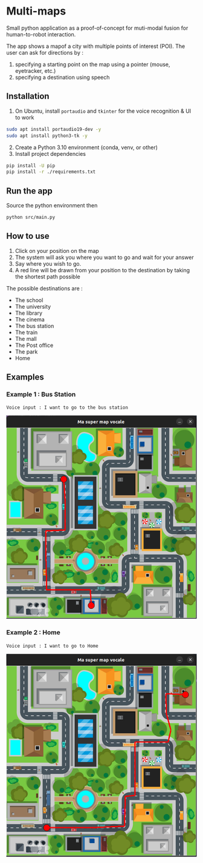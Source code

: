# Multi-maps

Small python application as a proof-of-concept for muti-modal fusion for human-to-robot interaction.

The app shows a mapof a city with multiple points of interest (POI). The user can ask for directions by :
1. specifying a starting point on the map using a pointer (mouse, eyetracker, etc.)
2. specifying a destination using speech 


## Installation

1. On Ubuntu, install `portaudio` and `tkinter` for the voice recognition & UI to work

```bash
sudo apt install portaudio19-dev -y
sudo apt install python3-tk -y
```

2. Create a Python 3.10 environment (conda, venv, or other)
3. Install project dependencies

```bash
pip install -U pip
pip install -r ./requirements.txt
```

## Run the app

Source the python environment then

```bash
python src/main.py
```

## How to use

1. Click on your position on the map
2. The system will ask you where you want to go and wait for your answer
3. Say where you wish to go.
4. A red line will be drawn from your position to the destination by taking the shortest path possible

The possible destinations are : 
- The school
- The university
- The library
- The cinema
- The bus station
- The train
- The mall
- The Post office
- The park
- Home

## Examples

### Example 1 : Bus Station
```
Voice input : I want to go to the bus station
```
![Alt text](assets/example_bus.png)

### Example 2 : Home
```
Voice input : I want to go to Home
```
![Alt text](assets/example_home.png)